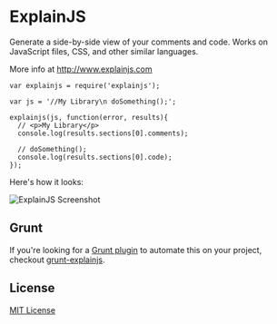 
# ExplainJS

Generate a side-by-side view of your comments and code. Works on JavaScript files, CSS, and other similar languages.

More info at http://www.explainjs.com


	var explainjs = require('explainjs');

	var js = '//My Library\n doSomething();';

	explainjs(js, function(error, results){
	  // <p>My Library</p>
	  console.log(results.sections[0].comments);
	
	  // doSomething();
	  console.log(results.sections[0].code);
	});

Here's how it looks:

![ExplainJS Screenshot](http://www.explainjs.com/static/images/screenshot.jpg)



## Grunt

If you're looking for a [Grunt plugin](http://gruntjs.com) to automate this on your project, checkout [grunt-explainjs](https://github.com/collinforrester/grunt-explainjs).




## License

[MIT License](https://github.com/bendytree/explainjs/blob/master/LICENSE.txt)
